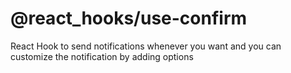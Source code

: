 # @react_hooks/use-confirm

React Hook to send notifications whenever you want and you can customize the notification by adding options